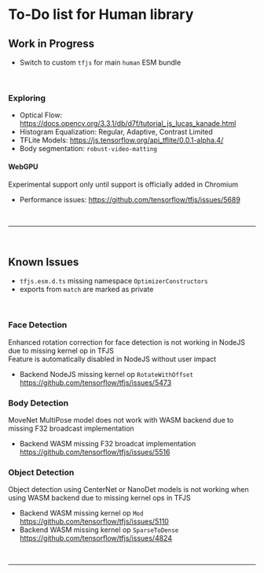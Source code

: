# To-Do list for Human library

## Work in Progress

- Switch to custom `tfjs` for main `human` ESM bundle

<br>

### Exploring

- Optical Flow: <https://docs.opencv.org/3.3.1/db/d7f/tutorial_js_lucas_kanade.html>
- Histogram Equalization: Regular, Adaptive, Contrast Limited
- TFLite Models: <https://js.tensorflow.org/api_tflite/0.0.1-alpha.4/>
- Body segmentation: `robust-video-matting`

#### WebGPU

Experimental support only until support is officially added in Chromium
- Performance issues:
  <https://github.com/tensorflow/tfjs/issues/5689>

<br><hr><br>

## Known Issues

- `tfjs.esm.d.ts` missing namespace `OptimizerConstructors`
- exports from `match` are marked as private

<br>

### Face Detection

Enhanced rotation correction for face detection is not working in NodeJS due to missing kernel op in TFJS  
Feature is automatically disabled in NodeJS without user impact  

- Backend NodeJS missing kernel op `RotateWithOffset`  
  <https://github.com/tensorflow/tfjs/issues/5473>  

### Body Detection

MoveNet MultiPose model does not work with WASM backend due to missing F32 broadcast implementation

- Backend WASM missing F32 broadcat implementation  
  <https://github.com/tensorflow/tfjs/issues/5516>  

### Object Detection

Object detection using CenterNet or NanoDet models is not working when using WASM backend due to missing kernel ops in TFJS  

- Backend WASM missing kernel op `Mod`  
  <https://github.com/tensorflow/tfjs/issues/5110>  
- Backend WASM missing kernel op `SparseToDense`  
  <https://github.com/tensorflow/tfjs/issues/4824>  

<br><hr><br>

